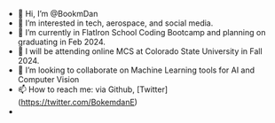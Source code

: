 - 👋 Hi, I’m @BookmDan
- 👀 I’m interested in tech, aerospace, and social media.
- 🌱 I’m currently in FlatIron School Coding Bootcamp and planning on graduating in Feb 2024.
- 🏢 I will be attending online MCS at Colorado State University in Fall 2024.
- 💞️ I’m looking to collaborate on Machine Learning tools for AI and Computer Vision 
- 📫 How to reach me: via Github, [Twitter] (https://twitter.com/BokemdanE)
- 
<!---
BookmDan/BookmDan is a ✨ special ✨ repository because its `README.md` (this file) appears on your GitHub profile.
You can click the Preview link to take a look at your changes.
--->
